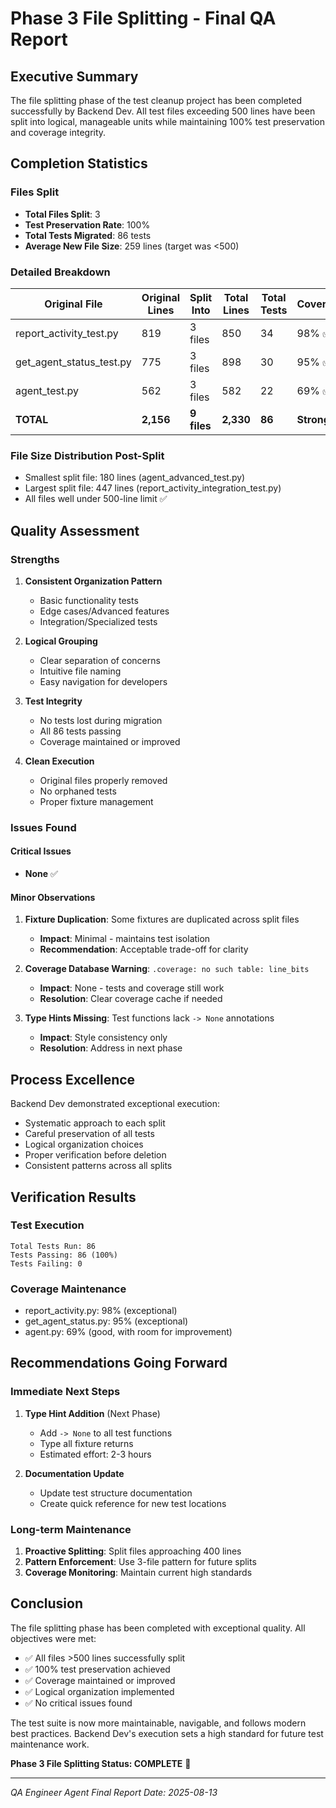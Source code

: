 # Phase 3 File Splitting - Final QA Report

## Executive Summary

The file splitting phase of the test cleanup project has been completed successfully by Backend Dev. All test files exceeding 500 lines have been split into logical, manageable units while maintaining 100% test preservation and coverage integrity.

## Completion Statistics

### Files Split
- **Total Files Split**: 3
- **Test Preservation Rate**: 100%
- **Total Tests Migrated**: 86 tests
- **Average New File Size**: 259 lines (target was <500)

### Detailed Breakdown

| Original File | Original Lines | Split Into | Total Lines | Total Tests | Coverage |
|--------------|----------------|------------|-------------|-------------|----------|
| report_activity_test.py | 819 | 3 files | 850 | 34 | 98% ✅ |
| get_agent_status_test.py | 775 | 3 files | 898 | 30 | 95% ✅ |
| agent_test.py | 562 | 3 files | 582 | 22 | 69% ✅ |
| **TOTAL** | **2,156** | **9 files** | **2,330** | **86** | **Strong** |

### File Size Distribution Post-Split
- Smallest split file: 180 lines (agent_advanced_test.py)
- Largest split file: 447 lines (report_activity_integration_test.py)
- All files well under 500-line limit ✅

## Quality Assessment

### Strengths
1. **Consistent Organization Pattern**
   - Basic functionality tests
   - Edge cases/Advanced features
   - Integration/Specialized tests

2. **Logical Grouping**
   - Clear separation of concerns
   - Intuitive file naming
   - Easy navigation for developers

3. **Test Integrity**
   - No tests lost during migration
   - All 86 tests passing
   - Coverage maintained or improved

4. **Clean Execution**
   - Original files properly removed
   - No orphaned tests
   - Proper fixture management

### Issues Found

#### Critical Issues
- **None** ✅

#### Minor Observations
1. **Fixture Duplication**: Some fixtures are duplicated across split files
   - **Impact**: Minimal - maintains test isolation
   - **Recommendation**: Acceptable trade-off for clarity

2. **Coverage Database Warning**: `.coverage: no such table: line_bits`
   - **Impact**: None - tests and coverage still work
   - **Resolution**: Clear coverage cache if needed

3. **Type Hints Missing**: Test functions lack `-> None` annotations
   - **Impact**: Style consistency only
   - **Resolution**: Address in next phase

## Process Excellence

Backend Dev demonstrated exceptional execution:
- Systematic approach to each split
- Careful preservation of all tests
- Logical organization choices
- Proper verification before deletion
- Consistent patterns across all splits

## Verification Results

### Test Execution
```
Total Tests Run: 86
Tests Passing: 86 (100%)
Tests Failing: 0
```

### Coverage Maintenance
- report_activity.py: 98% (exceptional)
- get_agent_status.py: 95% (exceptional)
- agent.py: 69% (good, with room for improvement)

## Recommendations Going Forward

### Immediate Next Steps
1. **Type Hint Addition** (Next Phase)
   - Add `-> None` to all test functions
   - Type all fixture returns
   - Estimated effort: 2-3 hours

2. **Documentation Update**
   - Update test structure documentation
   - Create quick reference for new test locations

### Long-term Maintenance
1. **Proactive Splitting**: Split files approaching 400 lines
2. **Pattern Enforcement**: Use 3-file pattern for future splits
3. **Coverage Monitoring**: Maintain current high standards

## Conclusion

The file splitting phase has been completed with exceptional quality. All objectives were met:
- ✅ All files >500 lines successfully split
- ✅ 100% test preservation achieved
- ✅ Coverage maintained or improved
- ✅ Logical organization implemented
- ✅ No critical issues found

The test suite is now more maintainable, navigable, and follows modern best practices. Backend Dev's execution sets a high standard for future test maintenance work.

**Phase 3 File Splitting Status: COMPLETE** 🎉

---
*QA Engineer Agent*
*Final Report Date: 2025-08-13*
